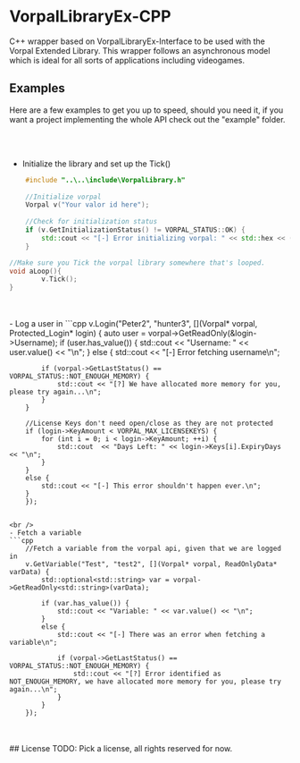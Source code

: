 
# VorpalLibraryEx-CPP
C++ wrapper based on VorpalLibraryEx-Interface to be used with the Vorpal Extended Library. This wrapper follows an asynchronous model which is ideal for all sorts of applications including videogames.


## Examples
Here are a few examples to get you up to speed, should you need it, if you want a project implementing the whole API check out the "example" folder.

<br />
<br />

- Initialize the library and set up the Tick()
```cpp
    #include "..\..\include\VorpalLibrary.h"
    
    //Initialize vorpal
    Vorpal v("Your valor id here");
    
    //Check for initialization status   
    if (v.GetInitializationStatus() != VORPAL_STATUS::OK) {
        std::cout << "[-] Error initializing vorpal: " << std::hex << (int)v.GetLastStatus() << "\n";
    }

//Make sure you Tick the vorpal library somewhere that's looped.
void aLoop(){
		v.Tick();
}
```
<br />
<br />
- Log a user in
```cpp
    v.Login("Peter2", "hunter3", [](Vorpal* vorpal, Protected_Login* login) {
        auto user = vorpal->GetReadOnly<std::string>(&login->Username);
        if (user.has_value()) {
            std::cout << "Username: " << user.value() << "\n";
        }
        else {
            std::cout << "[-] Error fetching username\n";

            if (vorpal->GetLastStatus() == VORPAL_STATUS::NOT_ENOUGH_MEMORY) {
                std::cout << "[?] We have allocated more memory for you, please try again...\n";
            }
        }

        //License Keys don't need open/close as they are not protected
        if (login->KeyAmount < VORPAL_MAX_LICENSEKEYS) {
            for (int i = 0; i < login->KeyAmount; ++i) {
                std::cout  << "Days Left: " << login->Keys[i].ExpiryDays << "\n";
            }
        }
        else {
            std::cout << "[-] This error shouldn't happen ever.\n";
        }
        });
```

<br />
- Fetch a variable
```cpp
    //Fetch a variable from the vorpal api, given that we are logged in
    v.GetVariable("Test", "test2", [](Vorpal* vorpal, ReadOnlyData* varData) {
        std::optional<std::string> var = vorpal->GetReadOnly<std::string>(varData);

        if (var.has_value()) {
            std::cout << "Variable: " << var.value() << "\n";
        }
        else {
            std::cout << "[-] There was an error when fetching a variable\n";

            if (vorpal->GetLastStatus() == VORPAL_STATUS::NOT_ENOUGH_MEMORY) { 
                std::cout << "[?] Error identified as NOT_ENOUGH_MEMORY, we have allocated more memory for you, please try again...\n";
            }
        }
    });
```
<br />
<br />
## License
TODO: Pick a license, all rights reserved for now.
